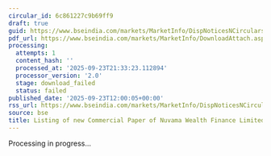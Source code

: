 ```yaml
---
circular_id: 6c861227c9b69ff9
draft: true
guid: https://www.bseindia.com/markets/MarketInfo/DispNoticesNCirculars.aspx?Noticeid={A382EFB8-624D-4EF4-B2A2-2FE9DEE0ADA7}&noticeno=20250923-34&dt=09/23/2025&icount=34&totcount=84&flag=0
pdf_url: https://www.bseindia.com/markets/MarketInfo/DownloadAttach.aspx?id=20250923-34&attachedId=
processing:
  attempts: 1
  content_hash: ''
  processed_at: '2025-09-23T21:33:23.112894'
  processor_version: '2.0'
  stage: download_failed
  status: failed
published_date: '2025-09-23T12:00:05+00:00'
rss_url: https://www.bseindia.com/markets/MarketInfo/DispNoticesNCirculars.aspx?Noticeid={A382EFB8-624D-4EF4-B2A2-2FE9DEE0ADA7}&noticeno=20250923-34&dt=09/23/2025&icount=34&totcount=84&flag=0
source: bse
title: Listing of new Commercial Paper of Nuvama Wealth Finance Limited
---
```


Processing in progress...